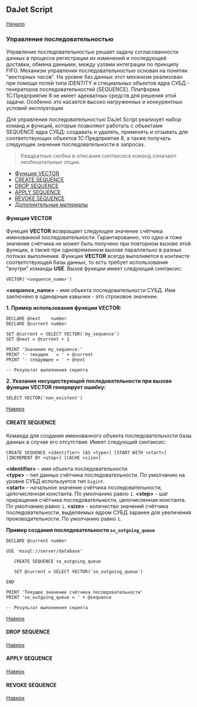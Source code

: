 ## DaJet Script

[Начало](https://github.com/zhichkin/dajet/tree/main/doc/dajet-script/README.md)

### Управление последовательностью

Управление последовательностью решает задачу согласованности данных в процессе регистрации их изменений и последующей доставки, обмена данными, между узлами интеграции по принципу FIFO. Механизм управления последовательностью основан на понятии "векторных часов". На уровне баз данных этот механизм реализован при помощи полей типа IDENTITY и специальных объектов ядра СУБД - генераторов последовательностей (SEQUENCE). Платформа 1С:Предприятие 8 не имеет адекватных средств для решения этой задачи. Особенно это касается высоко нагруженных и конкурентных условий эксплуатации.

Для управления последовательностью DaJet Script реализует набор команд и функций, которые позволяют работать с объектами SEQUENCE ядра СУБД: создавать и удалять, применять и отзывать для соответствующих объектов 1С:Предприятие 8, а также получать следующее значение последовательности в запросах.

> Квадратные скобки в описании синтаксиса команд означают необязательные опции.

- [Функция VECTOR](#функция-vector)
- [CREATE SEQUENCE](#create-sequence)
- [DROP SEQUENCE](#drop-sequence)
- [APPLY SEQUENCE](#apply-sequence)
- [REVOKE SEQUENCE](#revoke-sequence)
- [Дополнительные материалы](#дополнительные-материалы)

#### Функция VECTOR

Функция **VECTOR** возвращает следующее значение счётчика именованной последовательности. Гарантированно, что одно и тоже значение счётчика не может быть получено при повторном вызове этой функции, а также при одновременном вызове параллельно в разных потоках выполнения. Функция **VECTOR** всегда выполняется в контексте соответствующей базы данных, то есть требует использования "внутри" команды **USE**. Вызов функции имеет следующий синтаксис:
```TSQL
VECTOR('<sequence_name>')
```
**\<sequence_name\>** - имя объекта последовательности СУБД. Имя заключено в одинарные кавычки - это строковое значение.

**1. Пример использования функции VECTOR:**
```TSQL
DECLARE @next    number
DECLARE @current number

SET @current = SELECT VECTOR('my_sequence')
SET @next = @current + 1

PRINT 'Значения my_sequence:'
PRINT '- текущее   = ' + @current
PRINT '- следующее = ' + @next

-- Результат выполнения скрипта

```


**2. Указание несуществующей последовательности при вызове функции **VECTOR** генерирует ошибку:**
```TSQL
SELECT VECTOR('non_existent')
```

[Наверх](#управление-последовательностью)

#### CREATE SEQUENCE

Команда для создания именованного объекта последовательности базы данных в случае его отсутствия. Имеет следующий синтаксис:
```TSQL
CREATE SEQUENCE <identifier> [AS <type>] [START WITH <start>] [INCREMENT BY <step>] [CACHE <size>]
```
**\<identifier\>** - имя объекта последовательности.<br>
**\<type\>** - тип данных счётчика последовательности. По умолчанию на уровне СУБД используется тип ```bigint```.<br>
**\<start\>** - начальное значение счётчика последовательности, целочисленная константа. По умолчанию равно ```1```.
**\<step\>** - шаг приращения счётчика последовательности, целочисленная константа. По умолчанию равно ```1```.
**\<size\>** - количество значений счётчика последовательности, выделяемых ядром СУБД заранее для увеличения производительности. По умолчанию равно ```1```.

**Пример создания последовательности ```so_outgoing_queue```**
```TSQL
DECLARE @current number

USE 'mssql://server/database'

   CREATE SEQUENCE so_outgoing_queue

   SET @current = SELECT VECTOR('so_outgoing_queue')

END

PRINT 'Текущее значение счётчика последовательности'
PRINT 'so_outgoing_queue = ' + @sequence

-- Результат выполнения скрипта

```

[Наверх](#управление-последовательностью)

#### DROP SEQUENCE

[Наверх](#управление-последовательностью)

#### APPLY SEQUENCE

[Наверх](#управление-последовательностью)

#### REVOKE SEQUENCE

[Наверх](#управление-последовательностью)
